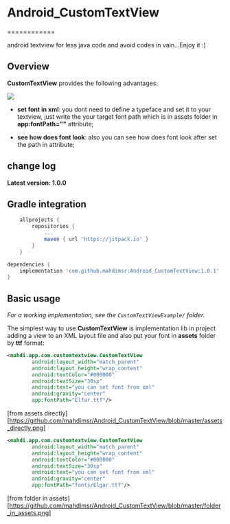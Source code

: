 # Android_CustomTextView
============

android textview for less java code and avoid codes in vain...Enjoy it :)



Overview
--------
**CustomTextView** provides the following advantages:

[![](https://jitpack.io/v/mahdimsr/Android_CustomTextView.svg)](https://jitpack.io/#mahdimsr/Android_CustomTextView)



* **set font in xml**: you dont need to define a typeface and set it to your textview, just write the your target font path which is in assets folder in **app:fontPath=""** attribute;

* **see how does font look**: also you can see how does font look after set the path in attribute;


change log
---------

**Latest version: 1.0.0**

Gradle integration
------------------

```groovy
	allprojects {
		repositories {
			...
			maven { url 'https://jitpack.io' }
		}
	}
```
	
	
```groovy
dependencies {
    implementation 'com.github.mahdimsr:Android_CustomTextView:1.0.1'
}
```

Basic usage
-----------

*For a working implementation, see the `CustomTextViewExample/` folder.*

The simplest way to use **CustomTextView** is implementation lib in project
adding a view to an XML layout file and also put your font in **assets** folder by **ttf** format:

```xml
<mahdi.app.com.customtextview.CustomTextView
		android:layout_width="match_parent"
		android:layout_height="wrap_content"
		android:textColor="#000000"
		android:textSize="30sp"
		android:text="you can set font from xml"
		android:gravity="center"
		app:fontPath="Elfar.ttf"/>
```
[from assets directly][https://github.com/mahdimsr/Android_CustomTextView/blob/master/assets_directly.png]


```xml
<mahdi.app.com.customtextview.CustomTextView
		android:layout_width="match_parent"
		android:layout_height="wrap_content"
		android:textColor="#000000"
		android:textSize="30sp"
		android:text="you can set font from xml"
		android:gravity="center"
		app:fontPath="fonts/Elgar.ttf"/>
```

[from folder in assets][https://github.com/mahdimsr/Android_CustomTextView/blob/master/folder_in_assets.png]




